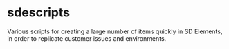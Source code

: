 # sdescripts
Various scripts for creating a large number of items quickly in SD Elements, in order to replicate customer issues and environments.
